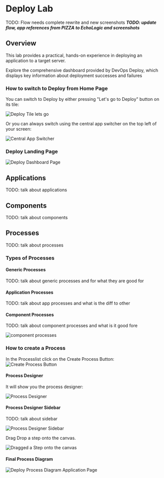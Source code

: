 # Deploy Lab

TODO: Flow needs complete rewrite and new screenshots
_**TODO: update flow, app references from PIZZA to EchoLogic and screenshots**_

## Overview

This lab provides a practical, hands-on experience in deploying an application to a target server.

Explore the comprehensive dashboard provided by DevOps Deploy, which displays key information about deployment successes and failures

### How to switch to Deploy from Home Page

You can switch to Deploy by either pressing "Let's go to Deploy" button on its tile:

![Deploy Tile lets go](../introduction/media/Loop_switch_to_Deploy.png)

Or you can always switch using the central app switcher on the top left of your screen:

![Central App Switcher](../introduction/media/Loop_central_app_control.png)

### Deploy Landing Page

   ![Deploy Dashboard Page](media/dashboard.png)
<!-- 
### Note

1. Agent-Based Installation Support: DevOps Deploy works on agent-based deployments, allowing you to deploy applications across various environments—including On-Premises, IBM Cloud, Microsoft Azure, AWS, Google Cloud Platform (GCP), Mainframes, and more.
2. Demo Environment: In this demonstration, the deployment agent is running on IBM Cloud. Therefore, the application will be deployed to an IBM Cloud environment.

## Configuration

DevOps Deploy is a rich tool and provides excellent mechanisms to control the deployment of application. A simple architecture is
Application > Environment(DEV, QA, PROD, etc.) > Components

  ![Deploy Environment Page](media/deploy_environment.png)

 **_Important Note: This is a shared lab environment. To ensure a smooth experience for everyone, please only modify the applications, components, or processes that you create during your lab session. Kindly avoid making changes to any existing applications or configurations visible in DevOps Deploy, as they may be in use by others_**

In order to deploy application, please download the [Application file](../../files/PizzaApp.json) directly (if you are using the repo localy) or from [GitHub Link](https://github.com/DevOpsAutomationLabs/End2End/blob/main/files/PizzaApp.json) (if you are using the web) open it on your preferred editor, and update the following in the file.

1. Search for `"name": "PizzaApp-01"` and replace it with your student code (xx appended to your email id. eg., `"name": "PizzaApp-02"`)
2. Search all the occurances for `PizzaApp-Container-01` and replace it with your student code (xx appended to your email id. eg., `PizzaApp-Container-02`)
3. Search for `"commandOptions": "-d -p 3001:8000"` and replace the `3002` with your student code (30xx appended with to email id. eg., `"commandOptions": "-d -p 3002:8000"`) . Troubleshooting: If you see any issue, try to update the port like 3016,3017, etc...
4. Save the file.

## Upload this to DevOps Deploy

Go to DevOps Deploy > Applications > Import Application > (Scroll down) Choose File > Select your updated file > Submit

  ![Deploy Import Application Page](media/import_application.png)

Once you import the application, you would be able to see additional application listes like:

  ![Deploy Updated Application](media/updated_application.png)

Now, Click on your application(PizzaApp-XX) > Switch Tab to Components > Click on PizzaApp-Container-XX > Switch tab to Process > Click on "Deploy PizzaApp"
 -->

## Applications

TODO: talk about applications

## Components

TODO: talk about components

## Processes

TODO: talk about processes

### Types of Processes

#### Generic Processes

TODO: talk about generic processes and for what they are good for

#### Application Processes

TODO: talk about app processes and what is the diff to other

#### Component Processes

TODO: talk about component processes and what is it good fore

![component processes](media/DEPLOY_Component_Processlist.png)

### How to create a Process

In the Processlist click on the Create Process Button: ![Create Process Button](media/DEPLOY_AppComp_CreateProcessButton.png)

#### Process Designer

It will show you the process designer:

![Process Designer](media/DEPLOY_Component_ProcessEditor.png)

#### Process Designer Sidebar

TODO: talk about sidebar

![Process Designer Sidebar](media/DEPLOY_Component_ProcessEditor_Sidebar.png)

Drag Drop a step onto the canvas.

![Dragged a Step onto the canvas](media/DEPLOY_Component_ProcessEditor_StepAdded.png)

#### Final Process Diagram

![Deploy Process Diagram Application Page](media/process_diagram.png)
<!-- 
Now click on edit button available on the individual process:

![Deploy Edit Process Page](media/edit_process.png)

Now click edit on `Stop Docker Container` and change the Docker Container edit field from `pizzaapp` to : pizzaapp-01 (note: 01 should be replaced with you student id) and save it.

Now Edit `Remove Docker Container`: pizzaapp-01 (note: 01 should be replaced with you student id) and save it.

Now edit `Run Pizza App Container` :

 1. Update container name to `pizzaapp-01` (note: 01 should be replaced with you student id) and save it.
  ![Deploy Run Pizza Container Page](media/run_docker_container.png)

Now Click on save button on the screen.

## Build image and publish to Deploy

1. Open http://165.192.86.196:8080/
2. Click on New Item and fill `Enter an item name` with : App-01 (01 should be replaced with your student ID as mentioned in your email)
3. Choose `pipeline`, press Ok
4. Copy the content available on: https://github.com/DevOpsAutomationLabs/End2End/blob/main/files/Jenkins
5. Paste it to any editor and update the text as below:
     1. Search for `COMPONENT = "PizzaApp-Container-XX"` and Update XX with your student id. Eg. `COMPONENT = "PizzaApp-Container-02"`
     2. Search for all the occurances of `XX` and replace it with your student id. Eg. `02`
     3. Search for `<YOUR DEVOPS CONTROL EMAIL>"` and replace it with your email id shown in DevOps Control. Eg. `student02-labs.com`
        ![Control Email](media/control_email.png)

6. Now, switch back to Jenkins, and scroll down and find the pipeline script textbox.
7. Copy the upadted content and Paste the copied text in `pipeline script`
8. Click Save
9. Jenkins Credential Setup (Optional): This has been already configured. So skip it. If you face issue while running jenkins build, then follow the below steps} Go to Jenkins Dashboard → Manage Jenkins → Credentials.
    Choose the right scope (e.g., "Global").
    Click Add Credentials.
    Use these settings:
      * Kind: Username with password
      * Username: your Devops Control email id (Eg. student01-ibm.com)
      * Password: the GitHub token (paste it here) (Note: You can get this by opening `DevOps Control` > Click on `Profile` > `Settings` > On left  panel select `Access token` > Give token name : “labs” > Select all permissions (Read and Write) > `Generate Token` > Copy and paste in the password field in jenkins credentials)
      * ID: github-token-creds-xx (Note: xx is your student id ans should match with pipeline script)

10. Click `Build Now` on Jenkins and wait until the image link is pushed to DevOps Deploy
11. `Troubleshooting`: If your jenkins build fails, check if your control has the repository cloned or not. It is important to clone before you start build.

  ![Jenkins pipeline Page](media/jenkins_pipeline.png)

## Update the resource Tree

Do not forget to do this important step once you can successfully run the Jenkins command:

1. Navigate to DevOps Deploy > Find Resources on the left Pane and click on that > `Resource Tree` > Click on `Main` > locate row showing `online` > Click on 3 dots > `Add Component` (your component name. Eg. `PizzaApp-Container-02`)
2. Back to Deploy Dashboard.

  ![Add Component Page](media/add_component.png)

## Final steps for Deployment

1. Click on Application on the left panel
2. Click on your application. Eg. `PizzApp-02`
3. Switch Tab to Processes > Click on `Deploy App`
4. Click on Edit symbol on `install Component Install: "PizzaApp-Container-01"`
5. Under Component section, click the dopdown and Select your component. Eg. `PizzaApp-Container-02`
6. Click Ok and then Click Save.
7. Click on Application on the left panel again.
8. Click on your application. Eg. `PizzApp-02`
9. Locate DEV  > Request Process > Click `"Request Process"`
10. Click `"Choose Component Version"`
   ![Run Application pipeline Page](media/run_application_process.png)
11. A right panel will open, click on `Add` , the drop-down`"By Version Lookup"` Select the first available
12. Click on Submit
13. Expand the process and check the deployment process. Note: You might see failure in `Stop Docker Container` and `Remove Docker Container` those are fine as you are running this process for the first time and you don't have after we have the running container.
![Deployment process](media/deployment_process.png)
14. Check your running application at: http://165.192.86.196:30XX (Note: XX should be relaced with your student id)
 -->